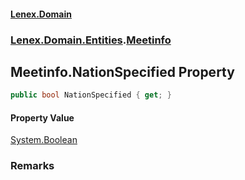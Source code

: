 #### [Lenex.Domain](index.md 'index')
### [Lenex.Domain.Entities](Lenex.Domain.Entities.md 'Lenex.Domain.Entities').[Meetinfo](Lenex.Domain.Entities.Meetinfo.md 'Lenex.Domain.Entities.Meetinfo')

## Meetinfo.NationSpecified Property

```csharp
public bool NationSpecified { get; }
```

#### Property Value
[System.Boolean](https://docs.microsoft.com/en-us/dotnet/api/System.Boolean 'System.Boolean')

### Remarks